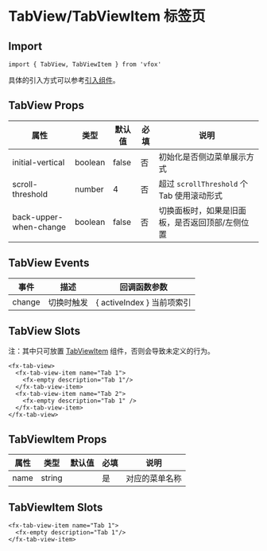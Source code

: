 # TabView/TabViewItem 标签页

## Import

```
import { TabView, TabViewItem } from 'vfox'
```

具体的引入方式可以参考[引入组件](../guide/import.md)。

## TabView Props

| 属性                   | 类型    | 默认值 | 必填 | 说明                                            |
| ---------------------- | ------- | ------ | ---- | ----------------------------------------------- |
| initial-vertical       | boolean | false  | 否   | 初始化是否侧边菜单展示方式                      |
| scroll-threshold       | number  | 4      | 否   | 超过 `scrollThreshold` 个 Tab 使用滚动形式      |
| back-upper-when-change | boolean | false  | 否   | 切换面板时，如果是旧面板，是否返回顶部/左侧位置 |

## TabView Events

| 事件   | 描述       | 回调函数参数               |
| ------ | ---------- | -------------------------- |
| change | 切换时触发 | { activeIndex } 当前项索引 |

## TabView Slots

注：其中只可放置 [TabViewItem](./TabView.md#tabviewitem-props) 组件，否则会导致未定义的行为。

```
<fx-tab-view>
  <fx-tab-view-item name="Tab 1">
    <fx-empty description="Tab 1"/>
  </fx-tab-view-item>
  <fx-tab-view-item name="Tab 2">
    <fx-empty description="Tab 1" />
  </fx-tab-view-item>
</fx-tab-view>
```

## TabViewItem Props

| 属性 | 类型   | 默认值 | 必填 | 说明           |
| ---- | ------ | ------ | ---- | -------------- |
| name | string |        | 是   | 对应的菜单名称 |

## TabViewItem Slots

```
<fx-tab-view-item name="Tab 1">
  <fx-empty description="Tab 1"/>
</fx-tab-view-item>
```
